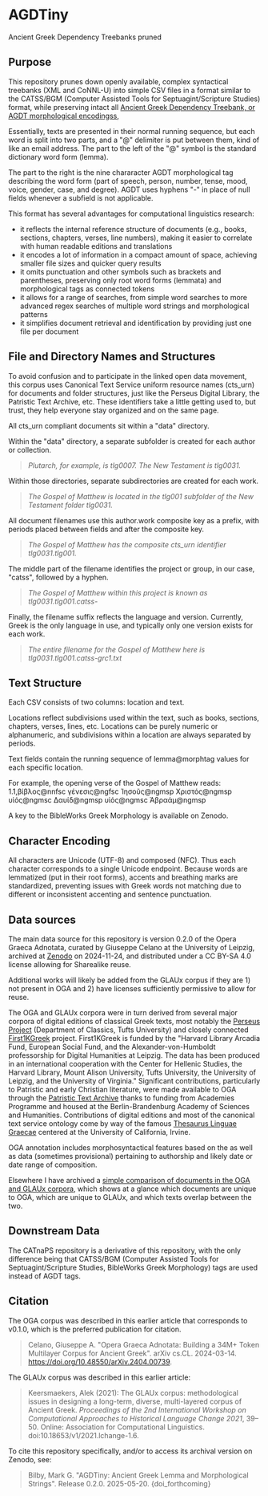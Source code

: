 # AGDTiny
Ancient Greek Dependency Treebanks pruned

## Purpose

This repository prunes down openly available, complex syntactical treebanks (XML and CoNNL-U) into simple CSV files in a format similar to the CATSS/BGM (Computer Assisted Tools for Septuagint/Scripture Studies) format, while preserving intact all [Ancient Greek Dependency Treebank, or AGDT morphological encodingss](https://github.com/PerseusDL/treebank_data/blob/master/AGDT2/guidelines/Greek_guidelines.md), 

Essentially, texts are presented in their normal running sequence, but each word is split into two parts, and a "@" delimiter is put between them, kind of like an email address. 
The part to the left of the "@" symbol is the standard dictionary word form (lemma).

The part to the right is the nine chararacter AGDT morphological tag describing the word form (part of speech, person, number, tense, mood, voice, gender, case, and degree). AGDT uses hyphens "-" in place of null fields whenever a subfield is not applicable.

This format has several advantages for computational linguistics research:
- it reflects the internal reference structure of documents (e.g., books, sections, chapters, verses, line numbers), making it easier to correlate with human readable editions and translations
- it encodes a lot of information in a compact amount of space, achieving smaller file sizes and quicker query results
- it omits punctuation and other symbols such as brackets and parentheses, preserving only root word forms (lemmata) and morphological tags as connected tokens
- it allows for a range of searches, from simple word searches to more advanced regex searches of multiple word strings and morphological patterns
- it simplifies document retrieval and identification by providing just one file per document

## File and Directory Names and Structures

To avoid confusion and to participate in the linked open data movement, this corpus uses Canonical Text Service uniform resource names (cts_urn) for documents and folder structures, just like the Perseus Digital Library, the Patristic Text Archive, etc. These identifiers take a little getting used to, but trust, they help everyone stay organized and on the same page.

All cts_urn compliant documents sit within a "data" directory. 

Within the "data" directory, a separate subfolder is created for each author or collection.

> *Plutarch, for example, is tlg0007. The New Testament is tlg0031.*

Within those directories, separate subdirectories are created for each work.

> *The Gospel of Matthew is located in the tlg001 subfolder of the New Testament folder tlg0031.*

All document filenames use this author.work composite key as a prefix, with periods placed between fields and after the composite key.

> *The Gospel of Matthew has the composite cts_urn identifier tlg0031.tlg001.*

The middle part of the filename identifies the project or group, in our case, "catss", followed by a hyphen.

> *The Gospel of Matthew within this project is known as tlg0031.tlg001.catss-*

Finally, the filename suffix reflects the language and version. Currently, Greek is the only language in use, and typically only one version exists for each work.

> *The entire filename for the Gospel of Matthew here is tlg0031.tlg001.catss-grc1.txt*


## Text Structure

Each CSV consists of two columns: location and text.

Locations reflect subdivisions used within the text, such as books, sections, chapters, verses, lines, etc. Locations can be purely numeric or alphanumeric, and subdivisions within a location are always separated by periods.

Text fields contain the running sequence of lemma@morphtag values for each specific location.

For example, the opening verse of the Gospel of Matthew reads:
1.1,βίβλος@nnfsc γένεσις@ngfsc Ἰησοῦς@ngmsp Χριστός@ngmsp υἱός@ngmsc Δαυίδ@ngmsp υἱός@ngmsc Ἀβραάμ@ngmsp

A key to the BibleWorks Greek Morphology is available on Zenodo.

## Character Encoding

All characters are Unicode (UTF-8) and composed (NFC). Thus each character corresponds to a single Unicode endpoint. Because words are lemmatized (put in their root forms), accents and breathing marks are standardized, preventing issues with Greek words not matching due to different or inconsistent accenting and sentence punctuation.

## Data sources

The main data source for this repository is version 0.2.0 of the Opera Graeca Adnotata, curated by Giuseppe Celano at the University of Leipzig, archived at [Zenodo](https://doi.org/10.5281/zenodo.14206061) on 2024-11-24, and distributed under a CC BY-SA 4.0 license allowing for Sharealike reuse.

Additional works will likely be added from the GLAUx corpus if they are 1) not present in OGA and 2) have licenses sufficiently permissive to allow for reuse.

The OGA and GLAUx corpora were in turn derived from several major corpora of digital editions of classical Greek texts, most notably the [Perseus Project](https://github.com/PerseusDL/canonical-greekLit) (Department of Classics, Tufts University) and closely connected [First1KGreek](https://github.com/OpenGreekAndLatin/First1KGreek) project. First1KGreek is funded by the "Harvard Library Arcadia Fund, European Social Fund, and the Alexander-von-Humboldt professorship for Digital Humanities at Leipzig. The data has been produced in an international cooperation with the Center for Hellenic Studies, the Harvard Library, Mount Alison University, Tufts University, the University of Leipzig, and the University of Virginia." Significant contributions, particularly to Patristic and early Christian literature, were made available to OGA through the [Patristic Text Archive](https://github.com/PatristicTextArchive/pta_data) thanks to funding from Academies Programme and housed at the Berlin-Brandenburg Academy of Sciences and Humanities. Contributions of digital editions and most of the canonical text service ontology come by way of the famous [Thesaurus Linguae Graecae](https://stephanus.tlg.uci.edu/index.php#login=true) centered at the University of California, Irvine.

OGA annotation includes morphosyntactical features based on the as well as data (sometimes provisional) pertaining to authorship and likely date or date range of composition.

Elsewhere I have archived a [simple comparison of documents in the OGA and GLAUx corpora](https://doi.org/10.5281/zenodo.14254072), which shows at a glance which documents are unique to OGA, which are unique to GLAUx, and which texts overlap between the two.

## Downstream Data

The CATnaPS repository is a derivative of this repository, with the only difference being that CATSS/BGM (Computer Assisted Tools for Septuagint/Scripture Studies, BibleWorks Greek Morphology) tags are used instead of AGDT tags.

## Citation

The OGA corpus was described in this earlier article that corresponds to v0.1.0, which is the preferred publication for citation.

> Celano, Giuseppe A. "Opera Graeca Adnotata: Building a 34M+ Token Multilayer Corpus for Ancient Greek". arXiv cs.CL. 2024-03-14. https://doi.org/10.48550/arXiv.2404.00739.

The GLAUx corpus was described in this earlier article:

> Keersmaekers, Alek (2021): The GLAUx corpus: methodological issues in designing a long-term, diverse, multi-layered corpus of Ancient Greek. *Proceedings of the 2nd International Workshop on Computational Approaches to Historical Language Change 2021*, 39–50. Online: Association for Computational Linguistics. doi:10.18653/v1/2021.lchange-1.6.

To cite this repository specifically, and/or to access its archival version on Zenodo, see:
> Bilby, Mark G. "AGDTiny: Ancient Greek Lemma and Morphological Strings". Release 0.2.0. 2025-05-20. {doi_forthcoming}

